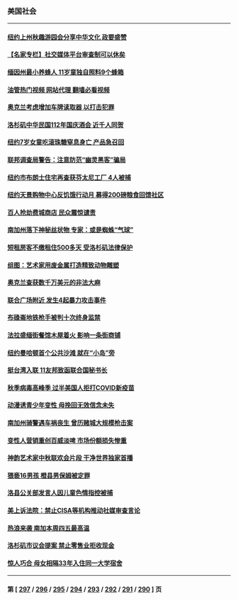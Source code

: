 ### 美国社会
---
#### [纽约上州秋趣游园会分享中华文化 政要盛赞](../../pages/ncid1078160/n14090634.md?10091245) 
#### [【名家专栏】社交媒体平台审查制可以休矣](../../pages/ncid1078160/n14090331.md?10091245) 
#### [缅因州最小养蜂人 11岁童独自照料9个蜂箱](../../pages/ncid1078160/n14090267.md?10091245) 
#### [油管热门视频 网站代理 翻墙必看视频](http://138.2.39.72:81/youtube.html?epic-marker?10091245)
#### [奥克兰考虑增加车牌读取器 以打击犯罪](../../pages/ncid1078160/n14090165.md?10091245) 
#### [洛杉矶中华民国112年国庆酒会 近千人同贺](../../pages/ncid1078160/n14090136.md?10091245) 
#### [纽约7岁女童吃滚珠糖窒息身亡 产品急召回](../../pages/ncid1078160/n14090076.md?10091245) 
#### [联邦调查局警告：注意防范“幽灵黑客”骗局](../../pages/ncid1078160/n14090107.md?10091245) 
#### [纽约市布朗士住宅再查获芬太尼工厂 4人被捕](../../pages/ncid1078160/n14090080.md?10091245) 
#### [纽约天景购物中心反饥饿行动月 募得200磅粮食回馈社区](../../pages/ncid1078160/n14090086.md?10091245) 
#### [百人抢劫费城商店 民众震惊谴责](../../pages/ncid1078160/n14089902.md?10091245) 
#### [南加州落下神秘丝状物 专家：或是蜘蛛“气球”](../../pages/ncid1078160/n14089951.md?10091245) 
#### [短租房客不缴租住500多天 受洛杉矶法律保护](../../pages/ncid1078160/n14089944.md?10091245) 
#### [组图：艺术家用废金属打造精致动物雕塑](../../pages/ncid1078160/n14089489.md?10091245) 
#### [奥克兰查获数千万美元的非法大麻](../../pages/ncid1078160/n14089464.md?10091245) 
#### [联合广场附近 发生4起暴力攻击事件](../../pages/ncid1078160/n14089460.md?10091245) 
#### [布碌崙地铁枪手被判十次终身监禁](../../pages/ncid1078160/n14089319.md?10091245) 
#### [法拉盛缅街餐馆木屋着火 影响一条街商铺](../../pages/ncid1078160/n14089329.md?10091245) 
#### [纽约曼哈顿首个公共沙滩 就在“小岛”旁](../../pages/ncid1078160/n14089325.md?10091245) 
#### [挺台湾入联 11友邦致函联合国秘书长](../../pages/ncid1078160/n14089337.md?10091245) 
#### [秋季病毒高峰季 过半美国人拒打COVID新疫苗](../../pages/ncid1078160/n14089202.md?10091245) 
#### [动漫诱青少年变性 母挽回无效信念未失](../../pages/ncid1078160/n14089106.md?10091245) 
#### [南加州骑警遇车祸丧生 曾历赌城大规模枪击案](../../pages/ncid1078160/n14089101.md?10091245) 
#### [变性人营销重创百威淡啤 市场份额损失惨重](../../pages/ncid1078160/n14088941.md?10091245) 
#### [神韵艺术家中秋联欢会片段 干净世界独家首播](../../pages/ncid1078160/n14088774.md?10091245) 
#### [猥亵16男孩 橙县男保姆被定罪](../../pages/ncid1078160/n14088343.md?10091245) 
#### [洛县公关部发言人因儿童色情指控被捕](../../pages/ncid1078160/n14088335.md?10091245) 
#### [美上诉法院：禁止CISA等机构推动社媒审查言论](../../pages/ncid1078160/n14088205.md?10091245) 
#### [热浪来袭 南加本周四五最高温](../../pages/ncid1078160/n14088247.md?10091245) 
#### [洛杉矶市议会提案 禁止零售业拒收现金](../../pages/ncid1078160/n14088238.md?10091245) 
#### [惊人巧合 母女相隔33年入住同一大学宿舍](../../pages/ncid1078160/n14087874.md?10091245) 

---
#### 第 [ [297](./297.md?10091245) / [296](./296.md?10091245) / [295](./295.md?10091245) / [294](./294.md?10091245) / [293](./293.md?10091245) / [292](./292.md?10091245) / [291](./291.md?10091245) / [290](./290.md?10091245) ] 页
